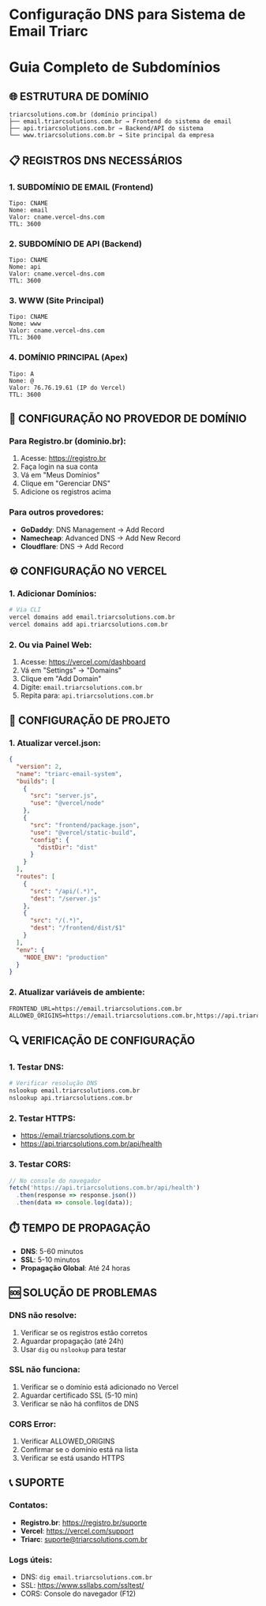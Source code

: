 # Configuração DNS para Sistema de Email Triarc
# Guia Completo de Subdomínios

## 🌐 ESTRUTURA DE DOMÍNIO

```
triarcsolutions.com.br (domínio principal)
├── email.triarcsolutions.com.br → Frontend do sistema de email
├── api.triarcsolutions.com.br → Backend/API do sistema
└── www.triarcsolutions.com.br → Site principal da empresa
```

## 📋 REGISTROS DNS NECESSÁRIOS

### 1. SUBDOMÍNIO DE EMAIL (Frontend)
```
Tipo: CNAME
Nome: email
Valor: cname.vercel-dns.com
TTL: 3600
```

### 2. SUBDOMÍNIO DE API (Backend)
```
Tipo: CNAME
Nome: api
Valor: cname.vercel-dns.com
TTL: 3600
```

### 3. WWW (Site Principal)
```
Tipo: CNAME
Nome: www
Valor: cname.vercel-dns.com
TTL: 3600
```

### 4. DOMÍNIO PRINCIPAL (Apex)
```
Tipo: A
Nome: @
Valor: 76.76.19.61 (IP do Vercel)
TTL: 3600
```

## 🔧 CONFIGURAÇÃO NO PROVEDOR DE DOMÍNIO

### Para Registro.br (dominio.br):
1. Acesse: https://registro.br
2. Faça login na sua conta
3. Vá em "Meus Domínios"
4. Clique em "Gerenciar DNS"
5. Adicione os registros acima

### Para outros provedores:
- **GoDaddy**: DNS Management → Add Record
- **Namecheap**: Advanced DNS → Add New Record
- **Cloudflare**: DNS → Add Record

## ⚙️ CONFIGURAÇÃO NO VERCEL

### 1. Adicionar Domínios:
```bash
# Via CLI
vercel domains add email.triarcsolutions.com.br
vercel domains add api.triarcsolutions.com.br
```

### 2. Ou via Painel Web:
1. Acesse: https://vercel.com/dashboard
2. Vá em "Settings" → "Domains"
3. Clique em "Add Domain"
4. Digite: `email.triarcsolutions.com.br`
5. Repita para: `api.triarcsolutions.com.br`

## 🚀 CONFIGURAÇÃO DE PROJETO

### 1. Atualizar vercel.json:
```json
{
  "version": 2,
  "name": "triarc-email-system",
  "builds": [
    {
      "src": "server.js",
      "use": "@vercel/node"
    },
    {
      "src": "frontend/package.json",
      "use": "@vercel/static-build",
      "config": {
        "distDir": "dist"
      }
    }
  ],
  "routes": [
    {
      "src": "/api/(.*)",
      "dest": "/server.js"
    },
    {
      "src": "/(.*)",
      "dest": "/frontend/dist/$1"
    }
  ],
  "env": {
    "NODE_ENV": "production"
  }
}
```

### 2. Atualizar variáveis de ambiente:
```env
FRONTEND_URL=https://email.triarcsolutions.com.br
ALLOWED_ORIGINS=https://email.triarcsolutions.com.br,https://api.triarcsolutions.com.br,https://triarcsolutions.com.br
```

## 🔍 VERIFICAÇÃO DE CONFIGURAÇÃO

### 1. Testar DNS:
```bash
# Verificar resolução DNS
nslookup email.triarcsolutions.com.br
nslookup api.triarcsolutions.com.br
```

### 2. Testar HTTPS:
- https://email.triarcsolutions.com.br
- https://api.triarcsolutions.com.br/api/health

### 3. Testar CORS:
```javascript
// No console do navegador
fetch('https://api.triarcsolutions.com.br/api/health')
  .then(response => response.json())
  .then(data => console.log(data));
```

## ⏱️ TEMPO DE PROPAGAÇÃO

- **DNS**: 5-60 minutos
- **SSL**: 5-10 minutos
- **Propagação Global**: Até 24 horas

## 🆘 SOLUÇÃO DE PROBLEMAS

### DNS não resolve:
1. Verificar se os registros estão corretos
2. Aguardar propagação (até 24h)
3. Usar `dig` ou `nslookup` para testar

### SSL não funciona:
1. Verificar se o domínio está adicionado no Vercel
2. Aguardar certificado SSL (5-10 min)
3. Verificar se não há conflitos de DNS

### CORS Error:
1. Verificar ALLOWED_ORIGINS
2. Confirmar se o domínio está na lista
3. Verificar se está usando HTTPS

## 📞 SUPORTE

### Contatos:
- **Registro.br**: https://registro.br/suporte
- **Vercel**: https://vercel.com/support
- **Triarc**: suporte@triarcsolutions.com.br

### Logs úteis:
- DNS: `dig email.triarcsolutions.com.br`
- SSL: https://www.ssllabs.com/ssltest/
- CORS: Console do navegador (F12)
